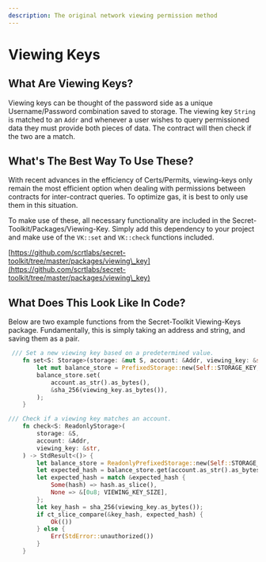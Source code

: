 ```yaml
---
description: The original network viewing permission method
---
```


# Viewing Keys

## What Are Viewing Keys?

Viewing keys can be thought of the password side as a unique Username/Password combination saved to storage. The viewing key `String` is matched to an `Addr` and whenever a user wishes to query permissioned data they must provide both pieces of data. The contract will then check if the two are a match.

## What's The Best Way To Use These?

With recent advances in the efficiency of Certs/Permits, viewing-keys only remain the most efficient option when dealing with permissions between contracts for inter-contract queries. To optimize gas, it is best to only use them in this situation.

To make use of these, all necessary functionality are included in the Secret-Toolkit/Packages/Viewing-Key. Simply add this dependency to your project and make use of the `VK::set` and `VK::check` functions included.

[https://github.com/scrtlabs/secret-toolkit/tree/master/packages/viewing\_key](https://github.com/scrtlabs/secret-toolkit/tree/master/packages/viewing\_key)

## What Does This Look Like In Code?

Below are two example functions from the Secret-Toolkit Viewing-Keys package. Fundamentally, this is simply taking an address and string, and saving them as a pair.

```rust
 /// Set a new viewing key based on a predetermined value.
    fn set<S: Storage>(storage: &mut S, account: &Addr, viewing_key: &str) {
        let mut balance_store = PrefixedStorage::new(Self::STORAGE_KEY, storage);
        balance_store.set(
            account.as_str().as_bytes(),
            &sha_256(viewing_key.as_bytes()),
        );
    }
```

```rust
/// Check if a viewing key matches an account.
    fn check<S: ReadonlyStorage>(
        storage: &S,
        account: &Addr,
        viewing_key: &str,
    ) -> StdResult<()> {
        let balance_store = ReadonlyPrefixedStorage::new(Self::STORAGE_KEY, storage);
        let expected_hash = balance_store.get(account.as_str().as_bytes());
        let expected_hash = match &expected_hash {
            Some(hash) => hash.as_slice(),
            None => &[0u8; VIEWING_KEY_SIZE],
        };
        let key_hash = sha_256(viewing_key.as_bytes());
        if ct_slice_compare(&key_hash, expected_hash) {
            Ok(())
        } else {
            Err(StdError::unauthorized())
        }
    }
```
